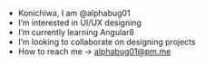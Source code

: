 - Konichiwa, I am @alphabug01
- I’m interested in UI/UX designing
- I’m currently learning Angular8
- I’m looking to collaborate on designing projects
- How to reach me -> alphabug01@pm.me

<!---
alphabug01/alphabug01 is a ✨ special ✨ repository because its `README.md` (this file) appears on your GitHub profile.
You can click the Preview link to take a look at your changes.
--->
